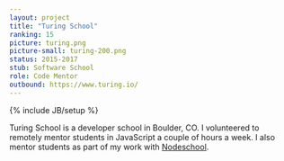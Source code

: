 ```yaml
---
layout: project
title: "Turing School"
ranking: 15
picture: turing.png
picture-small: turing-200.png
status: 2015-2017
stub: Software School
role: Code Mentor
outbound: https://www.turing.io/
---
```

{% include JB/setup %}

Turing School is a developer school in Boulder, CO. I volunteered to remotely mentor students in JavaScript a couple of hours a week. I also mentor students as part of my work with [Nodeschool](../nodeschool).
